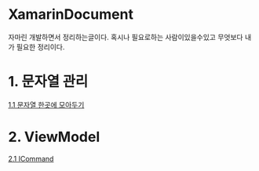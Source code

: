 # XamarinDocument
자마린 개발하면서 정리하는글이다.
혹시나 필요로하는 사람이있을수있고
무엇보다 내가 필요한 정리이다.

# 1. 문자열 관리
[1.1 문자열 한곳에 모아두기]()

# 2. ViewModel
[2.1 ICommand]()
